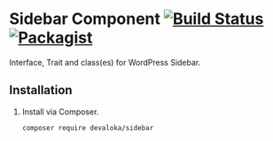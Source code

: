 # Sidebar Component [![Build Status][travis-image]][travis-url] [![Packagist][packagist-image]][packagist-url]

Interface, Trait and class(es) for WordPress Sidebar.

## Installation

1.  Install via Composer.

    ```sh
    composer require devaloka/sidebar
    ```

[travis-image]: https://travis-ci.org/devaloka/sidebar.svg?branch=master
[travis-url]: https://travis-ci.org/devaloka/sidebar

[packagist-image]: https://img.shields.io/packagist/v/devaloka/sidebar.svg
[packagist-url]: https://packagist.org/packages/devaloka/sidebar
